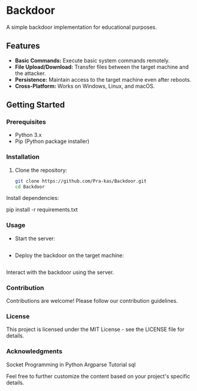 # Backdoor

A simple backdoor implementation for educational purposes.

## Features

- **Basic Commands:** Execute basic system commands remotely.
- **File Upload/Download:** Transfer files between the target machine and the attacker.
- **Persistence:** Maintain access to the target machine even after reboots.
- **Cross-Platform:** Works on Windows, Linux, and macOS.

## Getting Started

### Prerequisites

- Python 3.x
- Pip (Python package installer)

### Installation

1. Clone the repository:

   ```bash
   git clone https://github.com/Pra-kas/Backdoor.git
   cd Backdoor
Install dependencies:

pip install -r requirements.txt

### Usage
- Start the server:

```python server.py
```                                                                                                                        

- Deploy the backdoor on the target machine:

```python client.py 
```

Interact with the backdoor using the server.

### Contribution

Contributions are welcome! Please follow our contribution guidelines.

### License

This project is licensed under the MIT License - see the LICENSE file for details.

### Acknowledgments

   Socket Programming in Python
   Argparse Tutorial
   sql

Feel free to further customize the content based on your project's specific details.



